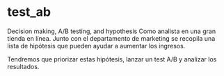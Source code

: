 # test_ab
Decision making, A/B testing, and hypothesis
Como analista en una gran tienda en línea. Junto con el departamento de marketing se recopila una lista de hipótesis que pueden ayudar a aumentar los ingresos. 

Tendremos que priorizar estas hipótesis, lanzar un test A/B y analizar los resultados.
